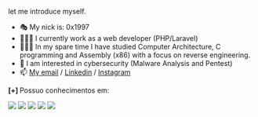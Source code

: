 <!-- ## Hey, I see you found me 🖖🏻 -->
let me introduce myself.

- 🎭 My nick is: 0x1997
- 🦹🏻‍♂️ I currently work as a web developer (PHP/Laravel)
- 🧙🏼‍♂️ In my spare time I have studied Computer Architecture, C programming and Assembly (x86) with a focus on reverse engineering.
- 💚 I am interested in cybersecurity (Malware Analysis and Pentest)
- 📫 <a href="mailto:mscavalcan7i@protonmail.com"> My email</a> / <a href="https://www.linkedin.com/in/mateus-cavalcanti-931381202/">Linkedin</a> / <a href="https://www.instagram.com/cavalcan7i_/">Instagram</a>

<b> [+] </b>Possuo conhecimentos em: 

![](https://img.shields.io/badge/Linux-00000F?style=for-the-badge&logo=linux&logoColor=white)
![](https://img.shields.io/badge/Laravel-FF2D20?style=for-the-badge&logo=laravel&logoColor=white)
![](https://img.shields.io/badge/C%23-239120?style=for-the-badge&logo=c-sharp&logoColor=white)
![](https://img.shields.io/badge/.NET-5C2D91?style=for-the-badge&logo=.net&logoColor=white)
![](https://img.shields.io/badge/MySQL-00000F?style=for-the-badge&logo=mysql&logoColor=white)
